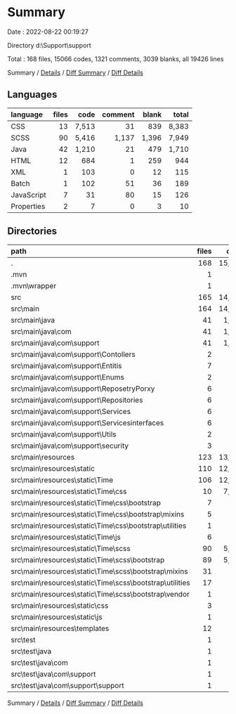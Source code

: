 # Summary

Date : 2022-08-22 00:19:27

Directory d:\\Support\\support

Total : 168 files,  15066 codes, 1321 comments, 3039 blanks, all 19426 lines

Summary / [Details](details.md) / [Diff Summary](diff.md) / [Diff Details](diff-details.md)

## Languages
| language | files | code | comment | blank | total |
| :--- | ---: | ---: | ---: | ---: | ---: |
| CSS | 13 | 7,513 | 31 | 839 | 8,383 |
| SCSS | 90 | 5,416 | 1,137 | 1,396 | 7,949 |
| Java | 42 | 1,210 | 21 | 479 | 1,710 |
| HTML | 12 | 684 | 1 | 259 | 944 |
| XML | 1 | 103 | 0 | 12 | 115 |
| Batch | 1 | 102 | 51 | 36 | 189 |
| JavaScript | 7 | 31 | 80 | 15 | 126 |
| Properties | 2 | 7 | 0 | 3 | 10 |

## Directories
| path | files | code | comment | blank | total |
| :--- | ---: | ---: | ---: | ---: | ---: |
| . | 168 | 15,066 | 1,321 | 3,039 | 19,426 |
| .mvn | 1 | 2 | 0 | 1 | 3 |
| .mvn\\wrapper | 1 | 2 | 0 | 1 | 3 |
| src | 165 | 14,859 | 1,270 | 2,990 | 19,119 |
| src\\main | 164 | 14,796 | 1,270 | 2,969 | 19,035 |
| src\\main\\java | 41 | 1,147 | 21 | 458 | 1,626 |
| src\\main\\java\\com | 41 | 1,147 | 21 | 458 | 1,626 |
| src\\main\\java\\com\\support | 41 | 1,147 | 21 | 458 | 1,626 |
| src\\main\\java\\com\\support\\Contollers | 2 | 252 | 2 | 107 | 361 |
| src\\main\\java\\com\\support\\Entitis | 7 | 206 | 1 | 60 | 267 |
| src\\main\\java\\com\\support\\Enums | 2 | 8 | 0 | 4 | 12 |
| src\\main\\java\\com\\support\\ReposetryPorxy | 6 | 102 | 0 | 61 | 163 |
| src\\main\\java\\com\\support\\Repositories | 6 | 62 | 0 | 33 | 95 |
| src\\main\\java\\com\\support\\Services | 6 | 213 | 3 | 101 | 317 |
| src\\main\\java\\com\\support\\Servicesinterfaces | 6 | 65 | 0 | 26 | 91 |
| src\\main\\java\\com\\support\\Utils | 2 | 132 | 0 | 26 | 158 |
| src\\main\\java\\com\\support\\security | 3 | 94 | 15 | 38 | 147 |
| src\\main\\resources | 123 | 13,649 | 1,249 | 2,511 | 17,409 |
| src\\main\\resources\\static | 110 | 12,960 | 1,248 | 2,250 | 16,458 |
| src\\main\\resources\\static\\Time | 106 | 12,850 | 1,213 | 2,233 | 16,296 |
| src\\main\\resources\\static\\Time\\css | 10 | 7,404 | 21 | 822 | 8,247 |
| src\\main\\resources\\static\\Time\\css\\bootstrap | 7 | 21 | 0 | 8 | 29 |
| src\\main\\resources\\static\\Time\\css\\bootstrap\\mixins | 5 | 0 | 0 | 5 | 5 |
| src\\main\\resources\\static\\Time\\css\\bootstrap\\utilities | 1 | 10 | 0 | 1 | 11 |
| src\\main\\resources\\static\\Time\\js | 6 | 30 | 55 | 15 | 100 |
| src\\main\\resources\\static\\Time\\scss | 90 | 5,416 | 1,137 | 1,396 | 7,949 |
| src\\main\\resources\\static\\Time\\scss\\bootstrap | 89 | 5,344 | 1,134 | 1,388 | 7,866 |
| src\\main\\resources\\static\\Time\\scss\\bootstrap\\mixins | 31 | 811 | 166 | 159 | 1,136 |
| src\\main\\resources\\static\\Time\\scss\\bootstrap\\utilities | 17 | 338 | 57 | 105 | 500 |
| src\\main\\resources\\static\\Time\\scss\\bootstrap\\vendor | 1 | 126 | 43 | 36 | 205 |
| src\\main\\resources\\static\\css | 3 | 109 | 10 | 17 | 136 |
| src\\main\\resources\\static\\js | 1 | 1 | 25 | 0 | 26 |
| src\\main\\resources\\templates | 12 | 684 | 1 | 259 | 944 |
| src\\test | 1 | 63 | 0 | 21 | 84 |
| src\\test\\java | 1 | 63 | 0 | 21 | 84 |
| src\\test\\java\\com | 1 | 63 | 0 | 21 | 84 |
| src\\test\\java\\com\\support | 1 | 63 | 0 | 21 | 84 |
| src\\test\\java\\com\\support\\support | 1 | 63 | 0 | 21 | 84 |

Summary / [Details](details.md) / [Diff Summary](diff.md) / [Diff Details](diff-details.md)